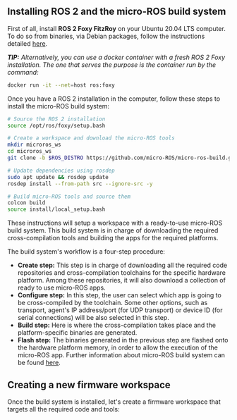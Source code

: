 ## Installing ROS 2 and the micro-ROS build system

First of all, install **ROS 2 Foxy FitzRoy** on your Ubuntu 20.04 LTS computer.
To do so from binaries, via Debian packages, follow the instructions detailed
[here](https://index.ros.org/doc/ros2/Installation/Foxy/Linux-Install-Debians/).

***TIP:** Alternatively, you can use a docker container with a fresh ROS 2 Foxy installation. The one that serves
the purpose is the container run by the command:*

```bash
docker run -it --net=host ros:foxy
```

Once you have a ROS 2 installation in the computer, follow these steps to install the micro-ROS build system:

```bash
# Source the ROS 2 installation
source /opt/ros/foxy/setup.bash

# Create a workspace and download the micro-ROS tools
mkdir microros_ws
cd microros_ws
git clone -b $ROS_DISTRO https://github.com/micro-ROS/micro-ros-build.git src/micro-ros-build

# Update dependencies using rosdep
sudo apt update && rosdep update
rosdep install --from-path src --ignore-src -y

# Build micro-ROS tools and source them
colcon build
source install/local_setup.bash
```

These instructions will setup a workspace with a ready-to-use micro-ROS build system.
This build system is in charge of downloading the required cross-compilation tools and building the apps for the
required platforms.

The build system's workflow is a four-step procedure:

* **Create step:** This step is in charge of downloading all the required code repositories and cross-compilation
  toolchains for the specific hardware platform. Among these repositories, it will also download a collection of ready
  to use micro-ROS apps.
* **Configure step:** In this step, the user can select which app is going to be cross-compiled by the toolchain.
  Some other options, such as transport, agent's IP address/port (for UDP transport) or device ID (for serial connections) will be also selected in this step.
* **Build step:** Here is where the cross-compilation takes place and the platform-specific binaries are generated.
* **Flash step:** The binaries generated in the previous step are flashed onto the hardware platform memory,
  in order to allow the execution of the micro-ROS app.
Further information about micro-ROS build system can be found
[here](https://github.com/micro-ROS/micro-ros-build/tree/dashing/micro_ros_setup).

## Creating a new firmware workspace

Once the build system is installed, let's create a firmware workspace that targets all the required code and tools:
